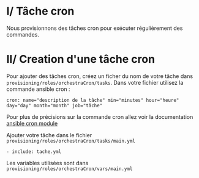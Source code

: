 # I/ Tâche cron

 Nous provisionnons des tâches cron pour exécuter régulièrement des commandes.

# II/ Creation d'une tâche cron

 Pour ajouter des tâches cron, créez un ficher du nom de votre tâche dans `provisioning/roles/orchestraCron/tasks`.
 Dans votre fichier utilisez la commande ansible cron :
 
    cron: name="description de la tâche" min="minutes" hour="heure" day="day" month="month" job="tâche"

 Pour plus de précisions sur la commande cron allez voir la documentation [ansible cron module](http://docs.ansible.com/cron_module.html)

 Ajouter votre tâche dans le fichier `provisioning/roles/orchestraCron/tasks/main.yml`

    - include: tache.yml

 Les variables utilisées sont dans `provisioning/roles/orchestraCron/vars/main.yml`

